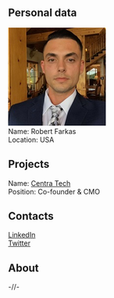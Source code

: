 ## Personal data
![robert farkas photo](photo/robert_farkas.jpg)  
Name:   Robert Farkas  
Location: USA  
## Projects 
Name: [Centra Tech](../projects/centra_tech.md)  
Position: Co-founder & CMO   
## Contacts
[LinkedIn](https://www.linkedin.com/in/robert-farkas-93a014122/)    
[Twitter](https://twitter.com/centratechbob)  
## About
-//-
